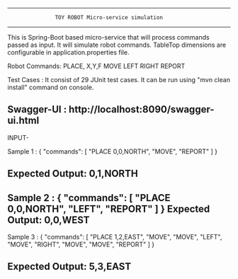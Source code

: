 -----------------------------------------------------------------------------------------------------
                   TOY ROBOT Micro-service simulation
-----------------------------------------------------------------------------------------------------
This is Spring-Boot based micro-service that will process commands passed as input. It will simulate robot commands. 
TableTop dimensions are configurable in application.properties file.

Robot Commands:
PLACE, X,Y,F
MOVE
LEFT
RIGHT
REPORT

Test Cases :
It consist of 29 JUnit test cases. It can be run  using "mvn clean install" command on console.

Swagger-UI : http://localhost:8090/swagger-ui.html
--------------------------------------------------------------------------------------------------------
INPUT-

Sample 1 :
{
  "commands": [
    "PLACE 0,0,NORTH",
    "MOVE",
    "REPORT"
  ]
}

Expected Output: 0,1,NORTH
---------------------------------------------------------------------------------------------------
Sample 2 :
{
  "commands": [
    "PLACE 0,0,NORTH",
    "LEFT",
    "REPORT"
  ]
}
Expected Output: 0,0,WEST
---------------------------------------------------------------------------------------------------
Sample 3 :
{
  "commands": [
    "PLACE 1,2,EAST",
    "MOVE",
    "MOVE",
    "LEFT",
    "MOVE",
    "RIGHT",
    "MOVE",
    "MOVE",
    "REPORT"
  ]
}

Expected Output: 5,3,EAST
---------------------------------------------------------------------------------------------------

